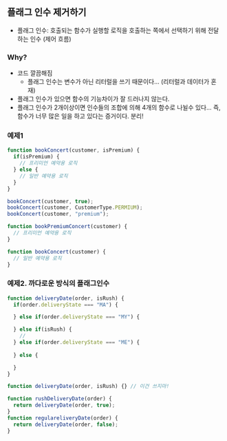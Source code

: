 
## 플래그 인수 제거하기

- 플래그 인수: 호출되는 함수가 실행할 로직을 호출하는 쪽에서 선택하기 위해 전달하는 인수 (제어 흐름)

### Why?
- 코드 깔끔해짐
   - 플래그 인수는 변수가 아닌 리터럴을 쓰기 때문이다... (리터럴과 데이터가 혼재)
- 플래그 인수가 있으면 함수의 기능차이가 잘 드러나지 않는다.
- 플래그 인수가 2개이상이면 인수들의 조합에 의해 4개의 함수로 나뉠수 있다... 즉, 함수가 너무 많은 일을 하고 있다는 증거이다. 분리!

### 예제1
```js
function bookConcert(customer, isPremium) {
  if(isPremium) {
    // 프리미언 예약용 로직
  } else {
    // 일반 예약용 로직
  }
}

bookConcert(customer, true);
bookConcert(customer, CustomerType.PERMIUM);
bookConcert(customer, "premium");
```

```js
function bookPremiumConcert(customer) {
  // 프리미언 예약용 로직
}

function bookConcert(customer) {
  // 일반 예약용 로직
}
```

### 예제2. 까다로운 방식의 플래그인수
```js
function deliveryDate(order, isRush) {
  if(order.deliveryState === "MA") {

  } else if(order.deliveryState === "MY") {

  } else if(isRush) {
    //
  } else if(order.deliveryState === "ME") {
    
  } else {

  }
}
```

```js
function deliveryDate(order, isRush) {} // 이건 쓰지마!

function rushDeliveryDate(order) { 
  return deliveryDate(order, true);
}
function regulareliveryDate(order) { 
  return deliveryDate(order, false);
}
```